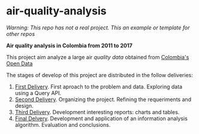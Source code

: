 # air-quality-analysis

*Warning: This repo has not a real project. This an example or template for other repos*

**Air quality analysis in Colombia from 2011 to 2017**

This project aim analyze a large air *quality data* obtained from [Colombia's Open Data](datos.gov.co)

The stages of develop of this project are distributed in the follow deliveries:

1. [First Delivery](https://github.com/seyerman/air-quality-analysis/tree/master/docs/delivery-1). First aproach to the problem and data. Exploring data using a Query API.
2. [Second Delivery](https://github.com/seyerman/air-quality-analysis/tree/master/docs/delivery-2). Organizing the project. Refining the requeriments and design.
3. [Third Delivery](https://github.com/seyerman/air-quality-analysis/tree/master/docs/delivery-3). Development interesting reports: charts and tables.
4. [Final Delvery](https://github.com/seyerman/air-quality-analysis/tree/master/docs/final-delivery). Development and application of an information analysis algorithm. Evaluation and conclusions.

